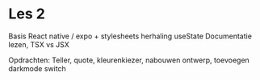# Les 2

Basis React native / expo + stylesheets
herhaling useState
Documentatie lezen, TSX vs JSX

Opdrachten: Teller, quote, kleurenkiezer, nabouwen ontwerp, toevoegen darkmode switch